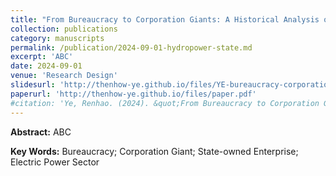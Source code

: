 ```yaml
---
title: "From Bureaucracy to Corporation Giants: A Historical Analysis on Evolution of Electric Power Sector in China"
collection: publications
category: manuscripts
permalink: /publication/2024-09-01-hydropower-state.md
excerpt: 'ABC'
date: 2024-09-01
venue: 'Research Design'
slidesurl: 'http://thenhow-ye.github.io/files/YE-bureaucracy-corporation-electricity-slide.pdf'
paperurl: 'http://thenhow-ye.github.io/files/paper.pdf'
#citation: 'Ye, Renhao. (2024). &quot;From Bureaucracy to Corporation Giants: A Historical Analysis on Evolution of Electric Power Sector in China.&quot; <i>Working Paper</i>.'
---
```


**Abstract:** ABC

**Key Words:** Bureaucracy; Corporation Giant; State-owned Enterprise; Electric Power Sector
